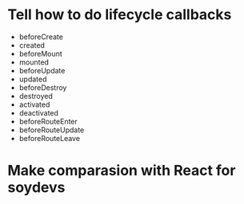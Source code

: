# Tell how to do lifecycle callbacks
- beforeCreate
- created
- beforeMount
- mounted
- beforeUpdate
- updated
- beforeDestroy
- destroyed
- activated
- deactivated
- beforeRouteEnter
- beforeRouteUpdate
- beforeRouteLeave

# Make comparasion with React for soydevs
